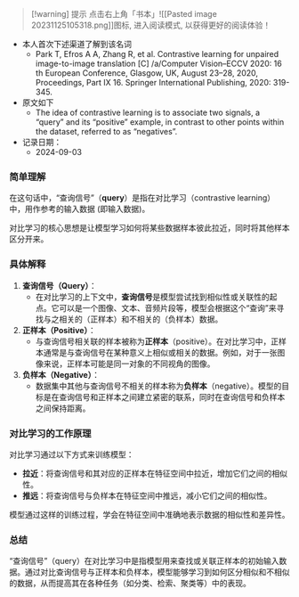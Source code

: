 
>[!warning] 提示
>点击右上角「书本」![[Pasted image 20231125105318.png]]图标, 进入阅读模式, 以获得更好的阅读体验！

- 本人首次下述渠道了解到该名词
	- Park T, Efros A A, Zhang R, et al. Contrastive learning for unpaired image-to-image translation \[C\] /a/Computer Vision–ECCV 2020: 16 th European Conference, Glasgow, UK, August 23–28, 2020, Proceedings, Part IX 16. Springer International Publishing, 2020: 319-345.
- 原文如下
	- The idea of contrastive learning is to associate two signals, a “query” and its “positive” example, in contrast to other points within the dataset, referred to as “negatives”.
- 记录日期：
	- 2024-09-03

### 简单理解

在这句话中，“查询信号”（**query**）是指在对比学习（contrastive learning）中，用作参考的输入数据 (即输入数据)。

对比学习的核心思想是让模型学习如何将某些数据样本彼此拉近，同时将其他样本区分开来。

### 具体解释

1. **查询信号（Query）**：
   - 在对比学习的上下文中，**查询信号**是模型尝试找到相似性或关联性的起点。它可以是一个图像、文本、音频片段等，模型会根据这个“查询”来寻找与之相关的（正样本）和不相关的（负样本）数据。
2. **正样本（Positive）**：
   - 与查询信号相关联的样本被称为**正样本**（positive）。在对比学习中，正样本通常是与查询信号在某种意义上相似或相关的数据。例如，对于一张图像来说，正样本可能是同一对象的不同视角的图像。
3. **负样本（Negative）**：
   - 数据集中其他与查询信号不相关的样本称为**负样本**（negative）。模型的目标是在查询信号和正样本之间建立紧密的联系，同时在查询信号和负样本之间保持距离。


### 对比学习的工作原理
对比学习通过以下方式来训练模型：
- **拉近**：将查询信号和其对应的正样本在特征空间中拉近，增加它们之间的相似性。
- **推远**：将查询信号与负样本在特征空间中推远，减小它们之间的相似性。

模型通过这样的训练过程，学会在特征空间中准确地表示数据的相似性和差异性。

### 总结

“查询信号”（query）在对比学习中是指模型用来查找或关联正样本的初始输入数据。通过对比查询信号与正样本和负样本，模型能够学习到如何区分相似和不相似的数据，从而提高其在各种任务（如分类、检索、聚类等）中的表现。